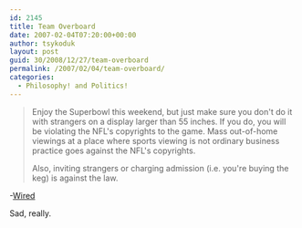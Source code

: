 ```yaml
---
id: 2145
title: Team Overboard
date: 2007-02-04T07:20:00+00:00
author: tsykoduk
layout: post
guid: 30/2008/12/27/team-overboard
permalink: /2007/02/04/team-overboard/
categories:
  - Philosophy! and Politics!
---
```

<blockquote>Enjoy the Superbowl this weekend, but just make sure you don't do it with strangers on a display larger than 55 inches.  If you do, you will be violating the <span class="caps">NFL</span>'s copyrights to the game.  Mass out-of-home viewings at a place where sports viewing is not ordinary business practice goes against the <span class="caps">NFL</span>'s copyrights.

<p>Also, inviting strangers or charging admission (i.e. you're buying the keg) is against the law.</blockquote></p>


<p>-<a href="http://blog.wired.com/music/2007/02/your_superbowl_.html">Wired</a></p>


<p>Sad, really.</p>